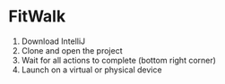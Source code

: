 # FitWalk
1. Download IntelliJ
3. Clone and open the project
4. Wait for all actions to complete (bottom right corner)
5. Launch on a virtual or physical device
